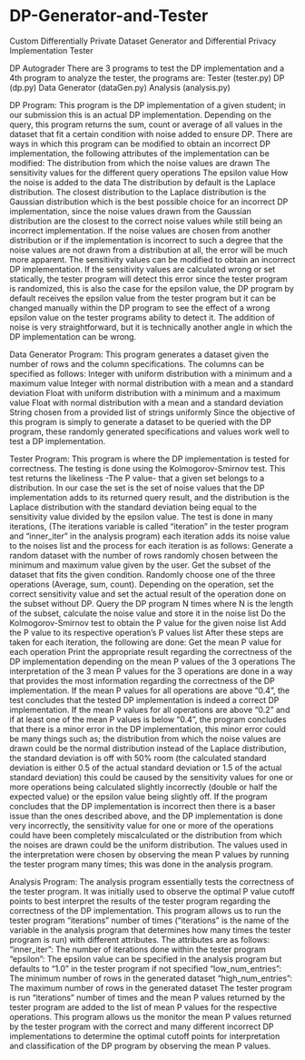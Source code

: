 # DP-Generator-and-Tester
Custom Differentially Private Dataset Generator and Differential Privacy Implementation Tester

DP Autograder
There are 3 programs to test the DP implementation and a 4th program to analyze the tester, the programs are:
Tester (tester.py)
DP (dp.py)
Data Generator (dataGen.py)
Analysis (analysis.py)

DP Program:
This program is the DP implementation of a given student; in our submission this is an actual DP implementation. Depending on the query, this program returns the sum, count or average of all values in the dataset that fit a certain condition with noise added to ensure DP. There are ways in which this program can be modified to obtain an incorrect DP implementation, the following attributes of the implementation can be modified:
The distribution from which the noise values are drawn
The sensitivity values for the different query operations
The epsilon value
How the noise is added to the data
The distribution by default is the Laplace distribution. The closest distribution to the Laplace distribution is the Gaussian distribution which is the best possible choice for an incorrect DP implementation, since the noise values drawn from the Gaussian distribution are the closest to the correct noise values while still being an incorrect implementation. If the noise values are chosen from another distribution or if the implementation is incorrect to such a degree that the noise values are not drawn from a distribution at all, the error will be much more apparent.
The sensitivity values can be modified to obtain an incorrect DP implementation. If the sensitivity values are calculated wrong or set statically, the tester program will detect this error since the tester program is randomized, this is also the case for the epsilon value, the DP program by default receives the epsilon value from the tester program but it can be changed manually within the DP program to see the effect of a wrong epsilon value on the tester programs ability to detect it.
The addition of noise is very straightforward, but it is technically another angle in which the DP implementation can be wrong.

Data Generator Program:
This program generates a dataset given the number of rows and the column specifications. The columns can be specified as follows:
Integer with uniform distribution with a minimum and a maximum value
Integer with normal distribution with a mean and a standard deviation
Float with uniform distribution with a minimum and a maximum value
Float with normal distribution with a mean and a standard deviation
String chosen from a provided list of strings uniformly
Since the objective of this program is simply to generate a dataset to be queried with the DP program, these randomly generated specifications and values work well to test a DP implementation.

Tester Program:
This program is where the DP implementation is tested for correctness. The testing is done using the Kolmogorov-Smirnov test. This test returns the likeliness -The P value- that a given set belongs to a distribution. In our case the set is the set of noise values that the DP implementation adds to its returned query result, and the distribution is the Laplace distribution with the standard deviation being equal to the sensitivity value divided by the epsilon value. The test is done in many iterations, (The iterations variable is called “iteration” in the tester program and “inner_iter” in the analysis program) each iteration adds its noise value to the noises list and the process for each iteration is as follows:
Generate a random dataset with the number of rows randomly chosen between the minimum and maximum value given by the user.
Get the subset of the dataset that fits the given condition.
Randomly choose one of the three operations (Average, sum, count).
Depending on the operation, set the correct sensitivity value and set the actual result of the operation done on the subset without DP. 
Query the DP program N times where N is the length of the subset, calculate the noise value and store it in the noise list
Do the Kolmogorov-Smirnov test to obtain the P value for the given noise list
Add the P value to its respective operation’s P values list
After these steps are taken for each iteration, the following are done:
Get the mean P value for each operation
Print the appropriate result regarding the correctness of the DP implementation depending on the mean P values of the 3 operations
The interpretation of the 3 mean P values for the 3 operations are done in a way that provides the most information regarding the correctness of the DP implementation. If the mean P values for all operations are above “0.4”, the test concludes that the tested DP implementation is indeed a correct DP implementation. If the mean P values for all operations are above “0.2” and if at least one of the mean P values is below “0.4”, the program concludes that there is a minor error in the DP implementation, this minor error could be many things such as; the distribution from which the noise values are drawn could be the normal distribution instead of the Laplace distribution, the standard deviation is off with 50% room (the calculated standard deviation is either 0.5 of the actual standard deviation or 1.5 of the actual standard deviation) this could be caused by the sensitivity values for one or more operations being calculated slightly incorrectly (double or half the expected value) or the epsilon value being slightly off. If the program concludes that the DP implementation is incorrect then there is a baser issue than the ones described above, and the DP implementation is done very incorrectly, the sensitivity value for one or more of the operations could have been completely miscalculated or the distribution from which the noises are drawn could be the uniform distribution. The values used in the interpretation were chosen by observing the mean P values by running the tester program many times; this was done in the analysis program.

Analysis Program:
The analysis program essentially tests the correctness of the tester program. It was initially used to observe the optimal P value cutoff points to best interpret the results of the tester program regarding the correctness of the DP implementation. This program allows us to run the tester program “iterations” number of times (“iterations” is the name of the variable in the analysis program that determines how many times the tester program is run) with different attributes. The attributes are as follows:
“inner_iter”: The number of iterations done within the tester program
“epsilon”: The epsilon value can be specified in the analysis program but defaults to “1.0” in the tester program if not specified
“low_num_entries”: The minimum number of rows in the generated dataset
“high_num_entries”: The maximum number of rows in the generated dataset
The tester program is run “iterations” number of times and the mean P values returned by the tester program are added to the list of mean P values for the respective operations.
This program allows us the monitor the mean P values returned by the tester program with the correct and many different incorrect DP implementations to determine the optimal cutoff points for interpretation and classification of the DP program by observing the mean P values. 
